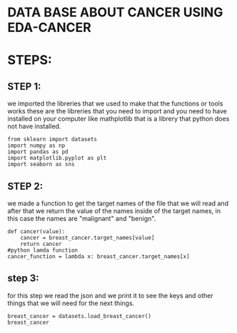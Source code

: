 # DATA BASE ABOUT CANCER USING EDA-CANCER
# STEPS:
## STEP 1:
we imported the libreries that we used to make that the functions or tools works
these are the libreries that you need to import and you need to have installed on your computer like mathplotlib that is a librery that python does not have installed.
````
from sklearn import datasets
import numpy as np
import pandas as pd
import matplotlib.pyplot as plt
import seaborn as sns
````
## STEP 2:
we made a function to get the target names of the file that we will read and after that we return the value of the names inside of the target names, in this case the names are "malignant" and "benign".
````
def cancer(value):
    cancer = breast_cancer.target_names[value]
    return cancer
#python lamda function
cancer_function = lambda x: breast_cancer.target_names[x]
````
## step 3:
for this step we read the json and we print it to see the keys and other things that we will need for the next things.
````
breast_cancer = datasets.load_breast_cancer()
breast_cancer
````
